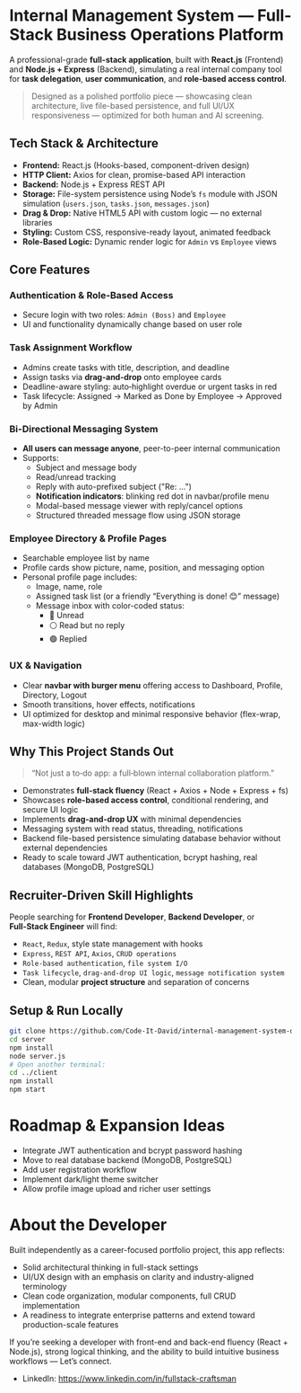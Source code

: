 # Internal Management System — Full-Stack Business Operations Platform

A professional-grade **full-stack application**, built with **React.js** (Frontend) and **Node.js + Express** (Backend), simulating a real internal company tool for **task delegation**,
**user communication**, and **role-based access control**.

> Designed as a polished portfolio piece — showcasing clean architecture, live file-based persistence, and full UI/UX responsiveness — optimized for both human and AI screening.


##  Tech Stack & Architecture

- **Frontend:** React.js (Hooks-based, component-driven design)
- **HTTP Client:** Axios for clean, promise-based API interaction
- **Backend:** Node.js + Express REST API
- **Storage:** File-system persistence using Node’s `fs` module with JSON simulation (`users.json`, `tasks.json`, `messages.json`)
- **Drag & Drop:** Native HTML5 API with custom logic — no external libraries
- **Styling:** Custom CSS, responsive-ready layout, animated feedback
- **Role-Based Logic:** Dynamic render logic for `Admin` vs `Employee` views


## Core Features

### Authentication & Role-Based Access
- Secure login with two roles: `Admin (Boss)` and `Employee`
- UI and functionality dynamically change based on user role

### Task Assignment Workflow
- Admins create tasks with title, description, and deadline
- Assign tasks via **drag-and-drop** onto employee cards
- Deadline-aware styling: auto‑highlight overdue or urgent tasks in red
- Task lifecycle: Assigned → Marked as Done by Employee → Approved by Admin

### Bi-Directional Messaging System
- **All users can message anyone**, peer-to-peer internal communication
- Supports:
  - Subject and message body
  - Read/unread tracking
  - Reply with auto-prefixed subject ("Re: …")
  - **Notification indicators**: blinking red dot in navbar/profile menu
  - Modal-based message viewer with reply/cancel options
  - Structured threaded message flow using JSON storage

### Employee Directory & Profile Pages
- Searchable employee list by name  
- Profile cards show picture, name, position, and messaging option
- Personal profile page includes:
  - Image, name, role
  - Assigned task list (or a friendly “Everything is done! 😊” message)
  - Message inbox with color-coded status:
    - 🔴 Unread
    - ⚪ Read but no reply
    - 🟢 Replied

### UX & Navigation
- Clear **navbar with burger menu** offering access to Dashboard, Profile, Directory, Logout
- Smooth transitions, hover effects, notifications
- UI optimized for desktop and minimal responsive behavior (flex-wrap, max-width logic)

## Why This Project Stands Out

> “Not just a to‑do app: a full‑blown internal collaboration platform.”

- Demonstrates **full-stack fluency** (React + Axios + Node + Express + fs)
- Showcases **role-based access control**, conditional rendering, and secure UI logic
- Implements **drag-and-drop UX** with minimal dependencies
- Messaging system with read status, threading, notifications
- Backend file-based persistence simulating database behavior without external dependencies
- Ready to scale toward JWT authentication, bcrypt hashing, real databases (MongoDB, PostgreSQL)


## Recruiter-Driven Skill Highlights

People searching for **Frontend Developer**, **Backend Developer**, or **Full‑Stack Engineer** will find:

- `React`, `Redux`, style state management with hooks  
- `Express`, `REST API`, `Axios`, `CRUD operations`  
- `Role-based authentication`, `file system I/O`  
- `Task lifecycle`, `drag-and-drop UI logic`, `message notification system`  
- Clean, modular **project structure** and separation of concerns


## Setup & Run Locally

```bash
git clone https://github.com/Code-It-David/internal-management-system-demo.git
cd server
npm install
node server.js
# Open another terminal:
cd ../client
npm install
npm start
```

# Roadmap & Expansion Ideas

- Integrate JWT authentication and bcrypt password hashing
- Move to real database backend (MongoDB, PostgreSQL)
- Add user registration workflow
- Implement dark/light theme switcher
- Allow profile image upload and richer user settings


# About the Developer

Built independently as a career-focused portfolio project, this app reflects:
- Solid architectural thinking in full-stack settings
- UI/UX design with an emphasis on clarity and industry-aligned terminology
- Clean code organization, modular components, full CRUD implementation
- A readiness to integrate enterprise patterns and extend toward production-scale features

If you’re seeking a developer with front-end and back-end fluency (React + Node.js), strong logical thinking, and the ability to build intuitive business workflows —
Let’s connect.

- LinkedIn: https://www.linkedin.com/in/fullstack-craftsman


